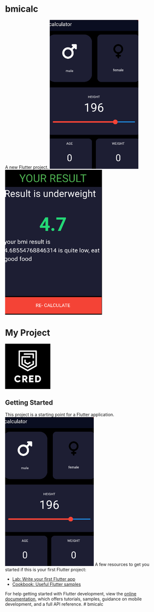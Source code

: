 # bmicalc

A new Flutter project.
<img src="Capture.PNG">
<img src="result.PNG">
# My Project

![alt text](screenshort/cred.jpg)


## Getting Started

This project is a starting point for a Flutter application.
![alt text](screenshort/Capture.PNG)
A few resources to get you started if this is your first Flutter project:

- [Lab: Write your first Flutter app](https://docs.flutter.dev/get-started/codelab)
- [Cookbook: Useful Flutter samples](https://docs.flutter.dev/cookbook)

For help getting started with Flutter development, view the
[online documentation](https://docs.flutter.dev/), which offers tutorials,
samples, guidance on mobile development, and a full API reference.
#   b m i c a l c 
 
 

